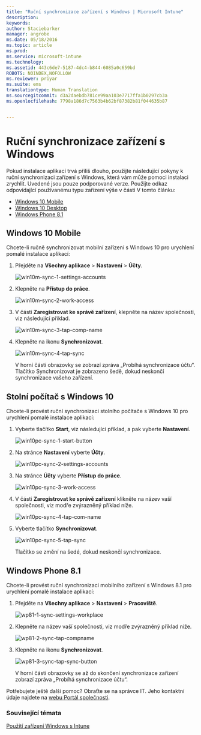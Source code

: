 ```yaml
---
title: "Ruční synchronizace zařízení s Windows | Microsoft Intune"
description: 
keywords: 
author: Staciebarker
manager: angrobe
ms.date: 05/18/2016
ms.topic: article
ms.prod: 
ms.service: microsoft-intune
ms.technology: 
ms.assetid: 443c6de7-5187-4dc4-b844-6085a0c659bd
ROBOTS: NOINDEX,NOFOLLOW
ms.reviewer: priyar
ms.suite: ems
translationtype: Human Translation
ms.sourcegitcommit: d3a2daebdb781ce99aa103e7717ffa1b0297cb3a
ms.openlocfilehash: 7798a186d7c7563b4b62bf87382b81f044635b87


---
```



# Ruční synchronizace zařízení s Windows
Pokud instalace aplikací trvá příliš dlouho, použijte následující pokyny k ruční synchronizaci zařízení s Windows, která vám může pomoci instalaci zrychlit. Uvedené jsou pouze podporované verze. Použijte odkaz odpovídající používanému typu zařízení výše v části V tomto článku:

* [Windows 10 Mobile](#windows-10-mobile)
* [Windows 10 Desktop](#windows-10-desktop)
* [Windows Phone 8.1](#windows-phone-8-1)


## Windows 10 Mobile
Chcete-li ručně synchronizovat mobilní zařízení s Windows 10 pro urychlení pomalé instalace aplikací:

1. Přejděte na **Všechny aplikace** > **Nastavení** > **Účty**.

    ![win10m-sync-1-settings-accounts](./media/win10m-sync-1-settings-accounts.png)

2. Klepněte na **Přístup do práce**.

    ![win10m-sync-2-work-access](./media/win10m-sync-2-work-access.png)

3. V části **Zaregistrovat ke správě zařízení**, klepněte na název společnosti, viz následující příklad.

    ![win10m-sync-3-tap-comp-name](./media/win10m-sync-3-tap-comp-name.png)

4. Klepněte na ikonu **Synchronizovat**.

    ![win10m-sync-4-tap-sync](./media/win10m-sync-4-tap-sync.png)

    V horní části obrazovky se zobrazí zpráva „Probíhá synchronizace účtu“. Tlačítko Synchronizovat je zobrazeno šedě, dokud neskončí synchronizace vašeho zařízení.

## Stolní počítač s Windows 10
Chcete-li provést ruční synchronizaci stolního počítače s Windows 10 pro urychlení pomalé instalace aplikací:

1. Vyberte tlačítko **Start**, viz následující příklad, a pak vyberte **Nastavení**.

    ![win10pc-sync-1-start-button](./media/win10pc-sync-1-start-button.png)

2. Na stránce **Nastavení** vyberte **Účty**.

    ![win10pc-sync-2-settings-accounts](./media/win10pc-sync-2-settings-accounts.png)

3. Na stránce **Účty** vyberte **Přístup do práce**.

    ![win10pc-sync-3-work-access](./media/win10pc-sync-3-work-access.png)

4. V části **Zaregistrovat ke správě zařízení** klikněte na název vaší společnosti, viz modře zvýrazněný příklad níže.

    ![win10pc-sync-4-tap-com-name](./media/win10pc-sync-4-tap-com-name.png)

5. Vyberte tlačítko **Synchronizovat**.

    ![win10pc-sync-5-tap-sync](./media/win10pc-sync-5-tap-sync.png)

   Tlačítko se změní na šedé, dokud neskončí synchronizace.

## Windows Phone 8.1
Chcete-li provést ruční synchronizaci mobilního zařízení s Windows 8.1 pro urychlení pomalé instalace aplikací:

1. Přejděte na **Všechny aplikace** > **Nastavení** > **Pracoviště**.

    ![wp81-1-sync-settings-workplace](./media/wp81-1-sync-settings-workplace.png)

2. Klepněte na název vaší společnosti, viz modře zvýrazněný příklad níže.

    ![wp81-2-sync-tap-compname](./media/wp81-2-sync-tap-compname.png)

3. Klepněte na ikonu **Synchronizovat**.

    ![wp81-3-sync-tap-sync-button](./media/wp81-3-sync-tap-sync-button.png)

   V horní části obrazovky se až do skončení synchronizace zařízení zobrazí zpráva „Probíhá synchronizace účtu“.

Potřebujete ještě další pomoc? Obraťte se na správce IT. Jeho kontaktní údaje najdete na [webu Portál společnosti](http://portal.manage.microsoft.com).

### Související témata
[Použití zařízení Windows s Intune](using-your-windows-device-with-intune.md)



<!--HONumber=Aug16_HO4-->


